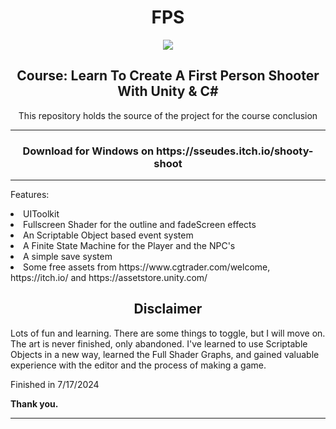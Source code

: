 <h1 align="center"> FPS </h1>

<div align="center" style="pointer-events: none;">
    <a href="#"><img src="https://img.shields.io/badge/Unity-6.0000.0.2f1-black?style=for-the-badge"></a>
</div>

<h2 align="center">Course: Learn To Create A First Person Shooter With Unity & C#</h2>

<p align="center">This repository holds the source of the project for the course conclusion</p>

---
<h3 align="center">Download for Windows on https://sseudes.itch.io/shooty-shoot</h3>

---

<p>Features:</p>
    <li> UIToolkit
    <li> Fullscreen Shader for the outline and fadeScreen effects
    <li> An Scriptable Object based event system
    <li> A Finite State Machine for the Player and the NPC's
    <li> A simple save system
    <li> Some free assets from https://www.cgtrader.com/welcome, https://itch.io/ and https://assetstore.unity.com/

<h2 align="center">Disclaimer</h2>
<p>Lots of fun and learning. There are some things to toggle, but I will move on. The art is never finished, only abandoned. I've learned to use Scriptable Objects in a new way, learned the Full Shader Graphs, and gained valuable experience with the editor and the process of making a game. </p>

<p>Finished in 7/17/2024</p>
<strong>Thank you.</strong>

---
